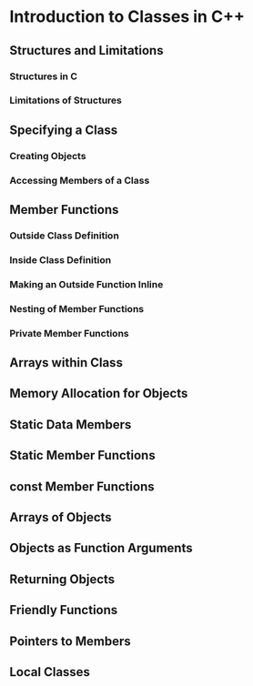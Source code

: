 # Introduction to Classes in C++

## Structures and Limitations
### Structures in C
### Limitations of Structures
## Specifying a Class
### Creating Objects
### Accessing Members of a Class
## Member Functions
### Outside Class Definition
### Inside Class Definition
### Making an Outside Function Inline
### Nesting of Member Functions
### Private Member Functions
## Arrays within Class
## Memory Allocation for Objects
## Static Data Members
## Static Member Functions
## const Member Functions
## Arrays of Objects
## Objects as Function Arguments
## Returning Objects
## Friendly Functions
## Pointers to Members
## Local Classes




